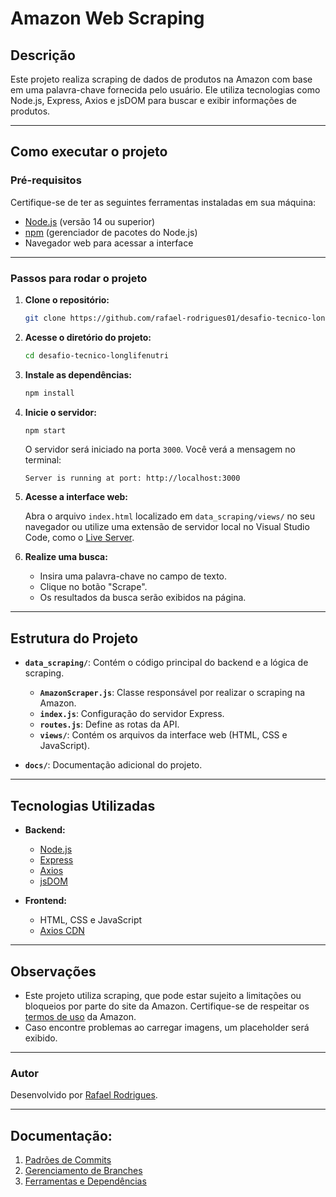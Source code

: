 # **Amazon Web Scraping**

## **Descrição**

Este projeto realiza scraping de dados de produtos na Amazon com base em uma palavra-chave fornecida pelo usuário. Ele utiliza tecnologias como Node.js, Express, Axios e jsDOM para buscar e exibir informações de produtos.

---

## **Como executar o projeto**

### **Pré-requisitos**

Certifique-se de ter as seguintes ferramentas instaladas em sua máquina:

- [Node.js](https://nodejs.org/) (versão 14 ou superior)
- [npm](https://www.npmjs.com/) (gerenciador de pacotes do Node.js)
- Navegador web para acessar a interface

---

### **Passos para rodar o projeto**

1. **Clone o repositório:**

   ```bash
   git clone https://github.com/rafael-rodrigues01/desafio-tecnico-longlifenutri.git
   ```

2. **Acesse o diretório do projeto:**

   ```bash
   cd desafio-tecnico-longlifenutri
   ```

3. **Instale as dependências:**

   ```bash
   npm install
   ```

4. **Inicie o servidor:**

   ```bash
   npm start
   ```

   O servidor será iniciado na porta `3000`. Você verá a mensagem no terminal:

   ```
   Server is running at port: http://localhost:3000
   ```

5. **Acesse a interface web:**

   Abra o arquivo `index.html` localizado em `data_scraping/views/` no seu navegador ou utilize uma extensão de servidor local no Visual Studio Code, como o [Live Server](https://marketplace.visualstudio.com/items?itemName=ritwickdey.LiveServer).

6. **Realize uma busca:**

   - Insira uma palavra-chave no campo de texto.
   - Clique no botão "Scrape".
   - Os resultados da busca serão exibidos na página.

---

## **Estrutura do Projeto**

- **`data_scraping/`**: Contém o código principal do backend e a lógica de scraping.
  - **`AmazonScraper.js`**: Classe responsável por realizar o scraping na Amazon.
  - **`index.js`**: Configuração do servidor Express.
  - **`routes.js`**: Define as rotas da API.
  - **`views/`**: Contém os arquivos da interface web (HTML, CSS e JavaScript).

- **`docs/`**: Documentação adicional do projeto.

---

## **Tecnologias Utilizadas**

- **Backend:**
  - [Node.js](https://nodejs.org/)
  - [Express](https://expressjs.com/)
  - [Axios](https://axios-http.com/)
  - [jsDOM](https://github.com/jsdom/jsdom)

- **Frontend:**
  - HTML, CSS e JavaScript
  - [Axios CDN](https://cdn.jsdelivr.net/npm/axios/dist/axios.min.js)

---

## **Observações**

- Este projeto utiliza scraping, que pode estar sujeito a limitações ou bloqueios por parte do site da Amazon. Certifique-se de respeitar os [termos de uso](https://www.amazon.com/gp/help/customer/display.html?nodeId=508088) da Amazon.
- Caso encontre problemas ao carregar imagens, um placeholder será exibido.

---

### **Autor**

Desenvolvido por [Rafael Rodrigues](https://github.com/rafael-rodrigues01).

---

## Documentação:

1. [Padrões de Commits](/docs/commit-pattern.md)
2. [Gerenciamento de Branches](/docs/branch-management.md)
3. [Ferramentas e Dependências](/docs/tools-and-dependencies.md)
